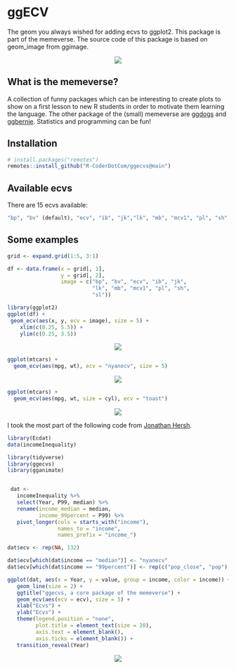 # ggECV

The geom you always wished for adding ecvs to ggplot2. This package is part of the memeverse.
The source code of this package is based on geom_image from ggimage.

<p align="center">
 <img src="https://user-images.githubusercontent.com/67192157/105871532-b0a48700-5ff9-11eb-9371-ecd915ded374.png">
</p>

## What is the memeverse?

A collection of funny packages which can be interesting to create plots to show on a first lesson to new R students in order to motivate them learning the language. The other package of the (small) memeverse are [ggdogs](https://github.com/R-CoderDotCom/ggdogs) and [ggbernie](https://github.com/R-CoderDotCom/ggbernie). Statistics and programming can be fun!

## Installation

```r
# install.packages("remotes")
remotes::install_github("R-CoderDotCom/ggecvs@main")
```

## Available ecvs

There are 15 ecvs available:

```r
"bp", "bv" (default), "ecv", "ib", "jk","lk", "mb", "mcv1", "pl", "sh" and "sl"
```

## Some examples

```r
grid <- expand.grid(1:5, 3:1)

df <- data.frame(x = grid[, 1],
                 y = grid[, 2],
                 image = c("bp", "bv", "ecv", "ib", "jk",
                           "lk", "mb", "mcv1", "pl", "sh",
                           "sl"))

library(ggplot2)
ggplot(df) +
 geom_ecv(aes(x, y, ecv = image), size = 5) +
    xlim(c(0.25, 5.5)) +
    ylim(c(0.25, 3.5))
```

<p align="center">
 <img src="https://user-images.githubusercontent.com/67192157/106767679-6b0c3d80-663b-11eb-96f5-a21f2794bd84.png">
</p>

```r
ggplot(mtcars) +
  geom_ecv(aes(mpg, wt), ecv = "nyanecv", size = 5)
```

<p align="center">
 <img src="https://user-images.githubusercontent.com/67192157/105848781-c86f1180-5fdf-11eb-8468-813a41235292.png">
</p>

```r
ggplot(mtcars) +
  geom_ecv(aes(mpg, wt, size = cyl), ecv = "toast")
```

<p align="center">
 <img src="https://user-images.githubusercontent.com/67192157/105849119-416e6900-5fe0-11eb-904e-6dc30be87546.png">
</p>

I took the most part of the following code from [Jonathan Hersh](https://twitter.com/DogmaticPrior).

```r
library(Ecdat)
data(incomeInequality)

library(tidyverse)
library(ggecvs)
library(gganimate)


 dat <-
   incomeInequality %>%
   select(Year, P99, median) %>%
   rename(income_median = median,
          income_99percent = P99) %>%
   pivot_longer(cols = starts_with("income"),
                names_to = "income",
                names_prefix = "income_")

dat$ecv <- rep(NA, 132)

dat$ecv[which(dat$income == "median")] <- "nyanecv"
dat$ecv[which(dat$income == "99percent")] <- rep(c("pop_close", "pop"), 33)

ggplot(dat, aes(x = Year, y = value, group = income, color = income)) +
   geom_line(size = 2) +
   ggtitle("ggecvs, a core package of the memeverse") +
   geom_ecv(aes(ecv = ecv), size = 5) +
   xlab("Ecvs") +
   ylab("Ecvs") +
   theme(legend.position = "none",
         plot.title = element_text(size = 20),
         axis.text = element_blank(),
         axis.ticks = element_blank()) +
   transition_reveal(Year)
```

<p align="center">
 <img src="https://user-images.githubusercontent.com/67192157/105854010-9ad99680-5fe6-11eb-9ee0-c42e9e257d48.gif">
</p>
